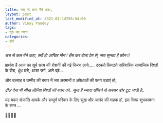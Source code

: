 ```yaml
---
title: सच से कल मैंने कहा,
layout: post
last_modified_at: 2021-01-14T08:04:00
author: Vinay Pandey
tags:
- गुरु का ग्यान
categories:
- दीर्घ
---
```

*सच से कल मैंने कहा,*
*क्यों हो आखिर मौन !*
*हँस कर बोला प्रेम से,*
*सच सुनता है कौन !!*

प्रार्थना है आज का सूर्य सत्य की रोशनी की नई किरण लाये.....
 दरकते सिमटते पारिवारिक सामाजिक रिश्तों के बीच, 
धुंध छटे, आशा जगे, आगे बढ़े ...

और उत्साह व उम्मीद की बयार में जब अरमानों व अपेक्षाओं की पतंग उड़ाएं तो,

_*ढील देना भी सीख लीजिए रिश्तों की पतंग को..*_
_*सुना है ज्यादा खींचने से अक्सर डोर टूट जाती है..*_

यह मकर संक्रांति आपके और सम्पूर्ण परिवार के लिए सुख और आनंद की वाहक हो, 
इस विनम्र शुभकामना के साथ ...

🙏🌷🌷🙏


